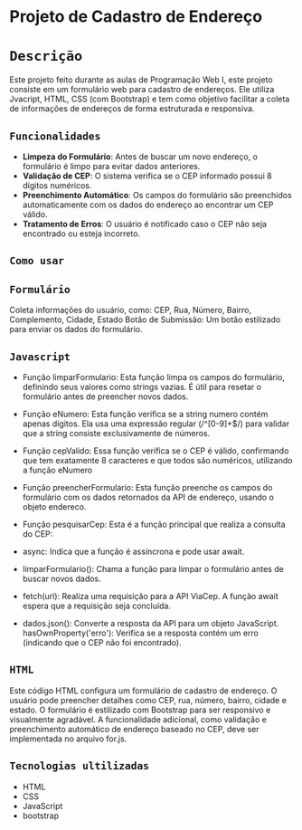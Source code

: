 # Projeto de Cadastro de Endereço

# ``Descrição``
Este projeto feito durante as aulas de Programação Web I, este projeto consiste em um formulário web para cadastro de endereços. Ele utiliza Jvacript, HTML, CSS (com Bootstrap) e tem como objetivo facilitar a coleta de informações de endereços de forma estruturada e responsiva.

## ``Funcionalidades``

- **Limpeza do Formulário**: Antes de buscar um novo endereço, o formulário é limpo para evitar dados anteriores.
- **Validação de CEP**: O sistema verifica se o CEP informado possui 8 dígitos numéricos.
- **Preenchimento Automático**: Os campos do formulário são preenchidos automaticamente com os dados do endereço ao encontrar um CEP válido.
- **Tratamento de Erros**: O usuário é notificado caso o CEP não seja encontrado ou esteja incorreto.

## ``Como usar``



## ``Formulário``
Coleta informações do usuário, como:
CEP, Rua, Número, Bairro, Complemento, Cidade, Estado
Botão de Submissão: Um botão estilizado para enviar os dados do formulário.

## ``Javascript``
* Função limparFormulario: 
Esta função limpa os campos do formulário, definindo seus valores como strings vazias. É útil para resetar o formulário antes de preencher novos dados.

* Função eNumero: 
Esta função verifica se a string numero contém apenas dígitos. Ela usa uma expressão regular (/^[0-9]+$/) para validar que a string consiste exclusivamente de números.

* Função cepValido:
Essa função verifica se o CEP é válido, confirmando que tem exatamente 8 caracteres e que todos são numéricos, utilizando a função eNumero

* Função preencherFormulario:
Esta função preenche os campos do formulário com os dados retornados da API de endereço, usando o objeto endereco.

* Função pesquisarCep:
Esta é a função principal que realiza a consulta do CEP:

* async: Indica que a função é assíncrona e pode usar await.
* limparFormulario(): Chama a função para limpar o formulário antes de buscar novos dados.
* fetch(url): Realiza uma requisição para a API ViaCep. A função await espera que a requisição seja concluída.
* dados.json(): Converte a resposta da API para um objeto JavaScript.
hasOwnProperty('erro'): Verifica se a resposta contém um erro (indicando que o CEP não foi encontrado).

## ``HTML``

Este código HTML configura um formulário de cadastro de endereço. O usuário pode preencher detalhes como CEP, rua, número, bairro, cidade e estado. O formulário é estilizado com Bootstrap para ser responsivo e visualmente agradável. A funcionalidade adicional, como validação e preenchimento automático de endereço baseado no CEP, deve ser implementada no arquivo for.js.



## ``Tecnologias ultilizadas``
* HTML
* CSS
* JavaScript
* bootstrap